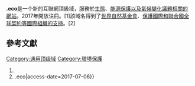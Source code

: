 **.eco**是一个新的互聯網頂級域，服務於[生態](https://zh.wikipedia.org/wiki/生態 "wikilink")、[能源保護以及](https://zh.wikipedia.org/wiki/能源保護 "wikilink")[氣候變化議題相關的網站](https://zh.wikipedia.org/wiki/氣候變化 "wikilink")。2017年開放注冊。\[1\]該域名得到了[世界自然基金會](https://zh.wikipedia.org/wiki/世界自然基金會 "wikilink")、[保護國際和](https://zh.wikipedia.org/wiki/保護國際 "wikilink")[聯合國全球契約等國際組織的支持](https://zh.wikipedia.org/wiki/聯合國全球契約 "wikilink")。\[2\]

## 參考文獻

[Category:通用顶级域](https://zh.wikipedia.org/wiki/Category:通用顶级域 "wikilink") [Category:環境保護](https://zh.wikipedia.org/wiki/Category:環境保護 "wikilink")

1.
2.   .eco|access-date=2017-07-06}}